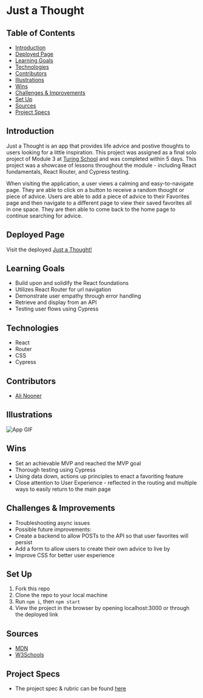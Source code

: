 # Just a Thought

## Table of Contents
  - [Introduction](#Introduction)
  - [Deployed Page](#Deployed-Page)
  - [Learning Goals](#Learning-Goals)
  - [Technologies](#Technologies)
  - [Contributors](#Contributors)
  - [Illustrations](#Illustrations)
  - [Wins](#Wins)
  - [Challenges & Improvements](#Challenges-&-Improvements)
  - [Set Up](#Set-Up)
  - [Sources](#Sources)
  - [Project Specs](#Project-Specs)

## Introduction

Just a Thought is an app that provides life advice and postive thoughts to users looking for a little inspiration. This project was assigned as a final solo project of Module 3 at [Turing School](turing.edu) and was completed within 5 days. This project was a showcase of lessons throughout the module - including React fundamentals, React Router, and Cypress testing.

When visiting the application, a user views a calming and easy-to-navigate page. They are able to click on a button to receive a random thought or piece of advice. Users are able to add a piece of advice to their Favorites page and then navigate to a different page to view their saved favorites all in one space. They are then able to come back to the home page to continue searching for advice.

## Deployed Page

Visit the deployed [Just a Thought!]()

## Learning Goals

- Build upon and solidify the React foundations
- Utilizes React Router for url navigation
- Demonstrate user empathy through error handling
- Retrieve and display from an API
- Testing user flows using Cypress

## Technologies
  - React
  - Router
  - CSS
  - Cypress

## Contributors
  - [Ali Nooner](https://github.com/alinooner)

## Illustrations

![App GIF](https://user-images.githubusercontent.com/92279624/164993466-8987ad5d-e40f-4e36-aca3-b992e8a81a14.gif)


## Wins
  - Set an achievable MVP and reached the MVP goal
  - Thorough testing using Cypress
  - Using data down, actions up principles to enact a favoriting feature
  - Close attention to User Experience - reflected in the routing and multiple ways to easily return to the main page

## Challenges & Improvements
  - Troubleshooting async issues
  - Possible future improvements:
  - Create a backend to allow POSTs to the API so that user favorites will persist
  - Add a form to allow users to create their own advice to live by
  - Improve CSS for better user experience

## Set Up

1. Fork this repo  
2. Clone the repo to your local machine   
3. Run `npm i`, then `npm start`
4. View the project in the browser by opening localhost:3000 or through the deployed link

## Sources
  - [MDN](http://developer.mozilla.org/en-US/)
  - [W3Schools](https://www.w3schools.com/)

## Project Specs
  - The project spec & rubric can be found [here](https://frontend.turing.edu/projects/module-3/showcase.html)
